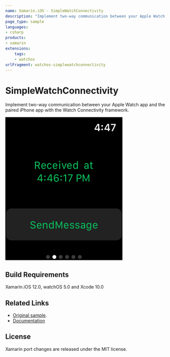 ```yaml
---
name: Xamarin.iOS - SimpleWatchConnectivity
description: "Implement two-way communication between your Apple Watch app and the paired iPhone app with the Watch Connectivity framework (watchOS)"
page_type: sample
languages:
- csharp
products:
- xamarin
extensions:
    tags:
    - watchos
urlFragment: watchos-simplewatchconnectivity
---
```

# SimpleWatchConnectivity

Implement two-way communication between your Apple Watch app and the paired iPhone app with the Watch Connectivity framework.

![Watch app](Screenshots/watchOS/screenshot-1.png)

## Build Requirements

Xamarin.iOS 12.0, watchOS 5.0 and Xcode 10.0

## Related Links

- [Original sample](https://developer.apple.com/documentation/watchconnectivity/using_watch_connectivity_to_communicate_between_your_apple_watch_app_and_iphone_app).
- [Documentation](https://developer.apple.com/documentation/watchconnectivity)

## License

Xamarin port changes are released under the MIT license.
